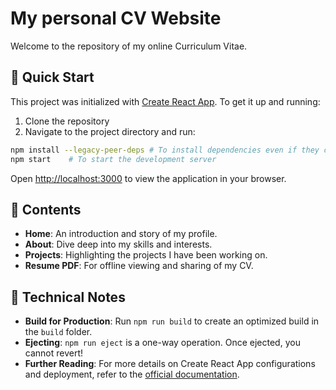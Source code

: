 # My personal CV Website

Welcome to the repository of my online Curriculum Vitae.

## 🚀 Quick Start

This project was initialized with [Create React App](https://github.com/facebook/create-react-app). To get it up and running:

1. Clone the repository
2. Navigate to the project directory and run:

```bash
npm install --legacy-peer-deps # To install dependencies even if they conflict with your local dependencies.
npm start    # To start the development server
```

Open [http://localhost:3000](http://localhost:3000) to view the application in your browser.

## 📜 Contents

- **Home**: An introduction and story of my profile.
- **About**: Dive deep into my skills and interests.
- **Projects**: Highlighting the projects I have been working on.
- **Resume PDF**: For offline viewing and sharing of my CV.


## 🔧 Technical Notes

- **Build for Production**: Run `npm run build` to create an optimized build in the `build` folder.
- **Ejecting**: `npm run eject` is a one-way operation. Once ejected, you cannot revert!
- **Further Reading**: For more details on Create React App configurations and deployment, refer to the [official documentation](https://facebook.github.io/create-react-app/docs/getting-started).